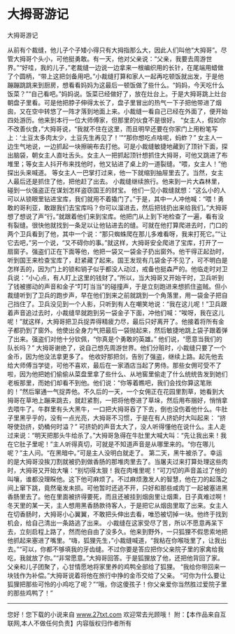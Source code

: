 # 大拇哥游记

大拇哥游记 

从前有个裁缝，他儿子个子矮小得只有大拇指那么大，因此人们叫他“大拇哥”。尽管大拇哥个头小，可他挺勇敢。有一天，他对父亲说：“父亲，我要去周游世界。”“好哇，我的儿子，”老裁缝一边说一边拿来一根编织用的长针，在尾端用蜡做了个圆柄，“带上这把剑备用吧。”小裁缝打算和家人一起再吃顿饭就出发，于是他蹦蹦跳跳来到厨房，想看看妈妈为这最后一顿饭做了些什么。“妈妈，今天吃什么饭菜？”“自己看吧。”妈妈说。饭菜已经做好了，放在灶台上。于是大拇哥跳上灶台朝盘子里看。可是他把脖子伸得太长了，盘子里冒出的热气一下子把他带进了烟囱，又在空中转悠了一阵才落到地面上来。小裁缝一看自己已经在外面了，便开始四处游历。他来到本行一位大师傅家，但那里的伙食不是很好。 
“女主人，假如你不改善伙食，”大拇哥说，“我就不住在这里，而且明早还要在你家门上用粉笔写上：‘土豆太多肉太少，土豆先生再见了！’”“那你想吃点啥呢，蚂蚱？” 
女主人一边生气地说，一边抓起一块擦碗布去打他。可是小裁缝敏捷地藏到了顶针下面，探出脑袋，朝女主人直吐舌头。女主人一把抓起顶针想抓住大拇哥，可他又跳进了布堆里；等女主人抖开布来找他时，他又钻进了桌上的一道裂缝。“喂，女主人！”他探出头来喊道。 
等女主人一巴掌打过来，他一下就缩到抽屉里去了。当然，女主人最后还是抓住了他，把他赶了出去。 
小裁缝继续旅行。他来到一片大森林里，碰到一伙强盗正在谋划怎样盗窃国王的财宝。 
他们一见小裁缝就想：“这么小的人可以从锁眼里钻进宝库，我们就用不着撬门了。”于是，其中一人冲他喊：“喂！勇敢的哥利亚，敢跟我们去宝库吗？你可以溜进去，然后把钱扔出来给我们。”大拇哥想了想说了声“行。”就跟着他们来到宝库。他把门从上到下地检查了一遍，看有没有裂缝。很快他就找到一条足以让他钻进去的缝。可就在他打算爬进去时，门口的两个卫兵看到了他，其中一个说：“那只蜘蛛爬在那儿多难看呀，我来打死它。”“让它去吧，”另一个说，“又不碍你的事。”就这样，大拇哥安全爬进了宝库，打开了一扇窗子。强盗们正在下面等他，他把一袋又一袋金子扔出窗外。他干得正起劲时，听到国王来检查宝库了，赶紧藏了起来。国王发现有几袋金子不见了，可不明白是怎样丢的，因为门上的锁和销子似乎都没人动过，戒备也挺森严的。他临走时对卫兵说：“小心点，有人盯上这里的钱财了。”所以，当大拇哥又开始干时，卫兵听到了钱被挪动的声音和金子“叮叮当当”的碰撞声，于是立刻跑进来想抓住盗贼。但小裁缝听到了卫兵的跑步声，早在他们到来之前就跳到一个角落里，用一袋金子把自己挡住了。卫兵没见到一个人影，只听到有人在嘲笑地说：“我在这儿呢！”卫兵跟着声音追过去时，小裁缝早就跑到另一袋金子下面，冲他们喊：“唉呀，我在这儿呢！”就这样，大拇哥把卫兵捉弄得精疲力尽，最后只好离开了。他接着将所有金子都扔到了窗外。他使出全身力气把最后一袋抛起来，然后敏捷地跳上袋子跟着弹了出来。强盗们对他十分钦佩，“你真是个勇敢的英雄。” 
他们说，“愿意当我们的队长吗？” 
大拇哥谢绝了，说自己想先周游世界。他们分赃时，小裁缝只要了一个金币，因为他没法拿更多了。 
他收好那把剑，告别了强盗，继续上路。起先他去给大师傅当学徒，可他不喜欢，最后在一家酒店当起了男侍。那些女佣可受不了啦，因为他把她们偷偷从菜盘里拿了些什么、从地窖里偷走了什么统统告发到她们老板那里，而她们却看不到他。他们说：“你等着瞧吧，我们会找你算这笔账的！”然后窜通一气捉弄他。不久后的一天，一个女佣正在花园里割草，她看到大拇哥在草地上蹦来跳去，就赶紧割，一把将他卷进了草垛，然后用布捆好，悄悄拿去喂牛了。牛群里有头大黑牛，一口把大拇哥吞了下去，倒也没伤着他什么。牛肚子里黑乎乎的，没有一点光亮，大拇哥不习惯，于是在有人挤奶时大叫起来： 
“挤呀使劲挤，奶桶何时溢？” 
可挤奶的声音太大了，没人听得懂他在说什么。主人走过来说：“明天把那头牛给杀了。”大拇哥急得在牛肚里大喊大叫：“先让我出来！我在它肚子里呢！”主人听得真切，可就是不知道声音是从哪里来的。“你在哪儿呢？”主人问。“在黑暗中。”可是主人没明白就走了。 
第二天，黑牛被杀了。幸运的是大拇哥没挨刀割就被扔到做香肠的那堆肉里去了。当屠夫过来打算处理这些肉时，大拇哥又开始大嚷：“别切得太狠！我在肉堆里呢！”可刀切的声音盖过了他的叫嚷，谁都没理睬他。这下他可麻烦了。不过麻烦激发人的智慧，他在刀的起落之间上窜下跳，竟然毫发未损。可他暂时还逃不开，只好和那些咸肉丁一起被塞进黑香肠里去了。他在里面被挤得要死，而且还被挂到烟囱里让烟熏，日子真难过啊！ 
冬天里的某一天，主人想用黑香肠款待客人，于是把它从烟囱里取了出来。女主人在切香肠时，大拇哥小心翼翼，不敢把头伸出去看，唯恐被切掉一块。他终于找到机会，给自己清出一条路逃了出来。 
小裁缝在这家受尽了苦，所以不愿意再呆下去，立刻启程上路了，然而他自由了没多久。他来到野外，一只狐狸不假思索地把他抓起来塞进了嘴里。“嗨，狐狸先生，”小裁缝喊道，“我粘在你喉咙里了，让我出去。”“可以，你都不够填我的牙齿缝。不过你要是答应把你父亲院子里的家禽给我吃，我就放了你。”“非常愿意。”大拇哥回答。于是狐狸放了他，还把他背回了家。父亲和儿子团聚了，心甘情愿地将家里养的鸡鸭全部给了狐狸。 
“我给你带回来一块钱作为补偿。”大拇哥说着将他在旅行中挣的金币交给了父亲。 
“可你为什么要让狐狸把那些可怜的小鸡吃了呢？”“哦，你这傻孩子！你父亲爱你当然胜过爱院子里的那些鸡鸭了！” 

                  
--------------------
您好！您下载的小说来自 www.27txt.com 欢迎常去光顾哦！
附：【本作品来自互联网,本人不做任何负责】内容版权归作者所有